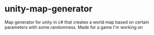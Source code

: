 # unity-map-generator
Map generator for unity in c# that creates a world map based on certain parameters with some randomness.
Made for a game I'm working on
